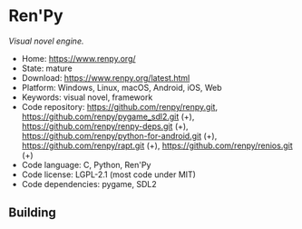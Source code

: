 # Ren'Py

_Visual novel engine._

- Home: https://www.renpy.org/
- State: mature
- Download: https://www.renpy.org/latest.html
- Platform: Windows, Linux, macOS, Android, iOS, Web
- Keywords: visual novel, framework
- Code repository: https://github.com/renpy/renpy.git, https://github.com/renpy/pygame_sdl2.git (+), https://github.com/renpy/renpy-deps.git (+), https://github.com/renpy/python-for-android.git (+), https://github.com/renpy/rapt.git (+), https://github.com/renpy/renios.git (+)
- Code language: C, Python, Ren'Py
- Code license: LGPL-2.1 (most code under MIT)
- Code dependencies: pygame, SDL2

## Building

